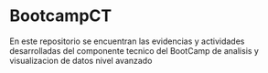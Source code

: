 # BootcampCT

En este repositorio se encuentran las evidencias y actividades desarrolladas del componente tecnico del BootCamp de analisis y visualizacion de datos nivel avanzado
